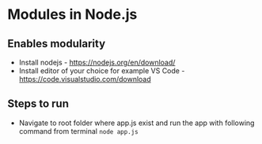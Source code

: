 # Modules in Node.js

## Enables modularity

* Install nodejs - <https://nodejs.org/en/download/>
* Install editor of your choice for example VS Code - <https://code.visualstudio.com/download>

## Steps to run

* Navigate to root folder where app.js exist and run the app with following command from terminal
 `node app.js`